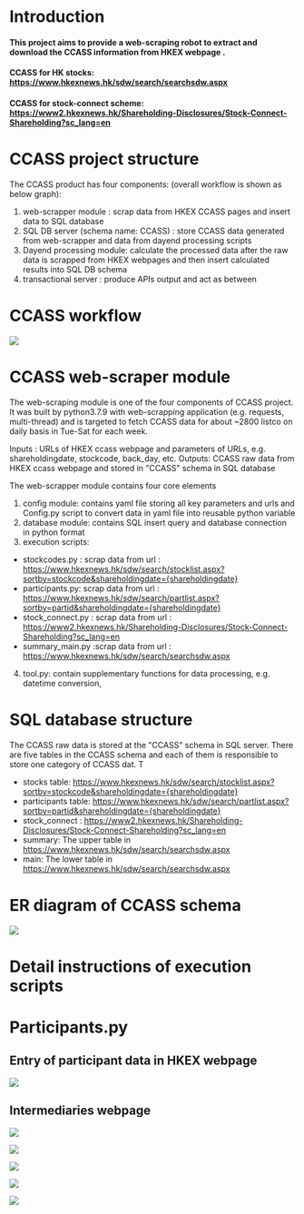 # Introduction
#### This project aims to  provide a web-scraping robot to extract and download the CCASS information from HKEX webpage . 
#### CCASS for HK stocks:  https://www.hkexnews.hk/sdw/search/searchsdw.aspx
#### CCASS for stock-connect scheme:  https://www2.hkexnews.hk/Shareholding-Disclosures/Stock-Connect-Shareholding?sc_lang=en


# CCASS project structure

The CCASS product has four components: (overall workflow is shown as below graph): 
1. web-scrapper module : scrap data from HKEX CCASS pages and insert data to SQL database
2. SQL DB server (schema name: CCASS) : store CCASS data generated from web-scrapper and data from dayend processing scripts
3. Dayend processing module: calculate the processed data after the raw data is scrapped from HKEX webpages and then insert calculated results into SQL DB schema
4. transactional server : produce APIs output and act as between

# CCASS workflow
![](pic/OAPI.jpg)


# CCASS web-scraper module
The web-scraping module is one of the four components of CCASS project. It was built by python3.7.9 with web-scrapping application (e.g. requests, multi-thread) and is targeted to fetch CCASS data for about ~2800 listco on daily basis in Tue-Sat for each week. 

Inputs : URLs of HKEX ccass webpage and parameters of URLs, e.g. shareholdingdate, stockcode, back_day, etc.
Outputs: CCASS raw data from HKEX ccass webpage and stored in "CCASS" schema in SQL database




The web-scrapper module contains four core elements
1. config module: contains yaml file storing all key parameters and urls and Config.py script to convert data in yaml file into reusable python variable
2. database module: contains SQL insert query and database connection in python format
3. execution scripts:
- stockcodes.py : scrap data from url : https://www.hkexnews.hk/sdw/search/stocklist.aspx?sortby=stockcode&shareholdingdate={shareholdingdate}
- participants.py: scrap data from url : https://www.hkexnews.hk/sdw/search/partlist.aspx?sortby=partid&shareholdingdate={shareholdingdate}
- stock_connect.py : scrap data from url : https://www2.hkexnews.hk/Shareholding-Disclosures/Stock-Connect-Shareholding?sc_lang=en
- summary_main.py :scrap data from url : https://www.hkexnews.hk/sdw/search/searchsdw.aspx
4. tool.py: contain supplementary functions for data processing, e.g. datetime conversion,

# SQL database structure
The CCASS raw data is stored at the "CCASS" schema in SQL server. There are five tables in the CCASS schema and each of them is responsible to store one category of CCASS dat. T
- stocks table:  https://www.hkexnews.hk/sdw/search/stocklist.aspx?sortby=stockcode&shareholdingdate={shareholdingdate}
- participants table: https://www.hkexnews.hk/sdw/search/partlist.aspx?sortby=partid&shareholdingdate={shareholdingdate}
- stock_connect : https://www2.hkexnews.hk/Shareholding-Disclosures/Stock-Connect-Shareholding?sc_lang=en
- summary: The upper table in https://www.hkexnews.hk/sdw/search/searchsdw.aspx
- main: The lower table in https://www.hkexnews.hk/sdw/search/searchsdw.aspx

# ER diagram of CCASS schema
![](pic/DB.png)

# **Detail instructions of execution scripts**

# Participants.py

## Entry of participant data in HKEX webpage
![](pic/participant_1.JPG)

## Intermediaries webpage
![](pic/participant_2.JPG)


![](pic/stockcode_1.JPG)


![](pic/stockcode_2.JPG)


![](pic/summary.JPG)


![](pic/main.JPG)
